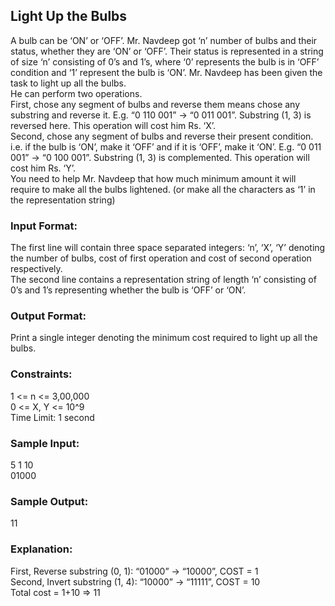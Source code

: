 ## Light Up the Bulbs
A bulb can be ‘ON’ or ‘OFF’. Mr. Navdeep got ‘n’ number of bulbs and their status, whether they are ‘ON’ or ‘OFF’. Their status is represented in a string of size ‘n’ consisting of 0’s and 1’s, where ‘0’ represents the bulb is in ‘OFF’ condition and ‘1’ represent the bulb is ‘ON’. Mr. Navdeep has been given the task to light up all the bulbs.<br>
He can perform two operations. <br>
First, chose any segment of bulbs and reverse them means chose any substring and reverse it. E.g. “0 110 001” -> “0 011 001”. Substring (1, 3) is reversed here. This operation will cost him Rs. ‘X’.<br>
Second, chose any segment of bulbs and reverse their present condition. i.e. if the bulb is ‘ON’, make it ‘OFF’ and if it is ‘OFF’, make it ‘ON’. E.g. “0 011 001” -> “0 100 001”. Substring (1, 3) is complemented. This operation will cost him Rs. ‘Y’.<br>
You need to help Mr. Navdeep that how much minimum amount it will require to make all the bulbs lightened. (or make all the characters as ‘1’ in the representation string)
### Input Format:
The first line will contain three space separated integers: ‘n’, ‘X’, ‘Y’ denoting the number of bulbs, cost of first operation and cost of second operation respectively.<br>
The second line contains a representation string of length ‘n’ consisting of 0’s and 1’s representing whether the bulb is ‘OFF’ or ‘ON’.<br>
### Output Format:
Print a single integer denoting the minimum cost required to light up all the bulbs.
### Constraints:
1 <= n <= 3,00,000 <br>
0 <= X, Y <= 10^9 <br>
Time Limit: 1 second
### Sample Input:
5 1 10 <br>
01000
### Sample Output:
11
### Explanation:
First, Reverse substring (0, 1): “01000” -> “10000”, COST = 1 <br>
Second, Invert substring (1, 4): “10000” -> “11111”, COST = 10 <br>
Total cost = 1+10 => 11
